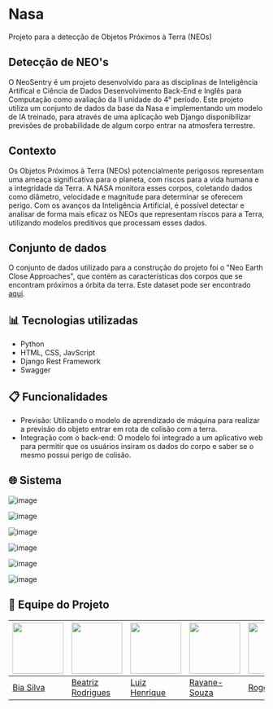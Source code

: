 # Nasa

Projeto para a detecção de Objetos Próximos à Terra (NEOs)

## Detecção de NEO's
O NeoSentry é um projeto desenvolvido para as disciplinas de Inteligência Artifical e Ciência de Dados Desenvolvimento Back-End e Inglês para Computação como avaliação da II unidade do 4° período. Este projeto utiliza um conjunto de dados da base da Nasa e implementando um modelo de IA treinado, para através de uma aplicação web Django disponibilizar previsões de probabilidade de algum corpo entrar na atmosfera terrestre.

## Contexto
Os Objetos Próximos à Terra (NEOs) potencialmente perigosos representam uma ameaça significativa para o planeta, com riscos para a vida humana e a integridade da Terra. A NASA monitora esses corpos, coletando dados como diâmetro, velocidade e magnitude para determinar se oferecem perigo. Com os avanços da Inteligência Artificial, é possível detectar e analisar de forma mais eficaz os NEOs que representam riscos para a Terra, utilizando modelos preditivos que processam esses dados.

## Conjunto de dados
O conjunto de dados utilizado para a construção do projeto foi o "Neo Earth Close Approaches", que contém as características dos corpos que se encontram próximos a órbita da terra. Este dataset pode ser encontrado [aqui](https://www.kaggle.com/datasets/sameepvani/nasa-nearest-earth-objects).


## 📊 Tecnologias utilizadas
- Python
- HTML, CSS, JavScript
- Django Rest Framework
- Swagger

## 📋 Funcionalidades
- Previsão: Utilizando o modelo de aprendizado de máquina para realizar a previsão do objeto entrar em rota de colisão com a terra.
- Integração com o back-end: O modelo foi integrado a um aplicativo web para permitir que os usuários insiram os dados do corpo e saber se o mesmo possui perigo de colisão.

## 🌐 Sistema

![image](https://github.com/user-attachments/assets/ad9e81e6-e288-4715-aec8-e582a8df3326)

![image](https://github.com/user-attachments/assets/2637d35f-dc21-4150-9d1c-40a5d2b6102f)

![image](https://github.com/user-attachments/assets/9c1e99a8-608f-4071-860d-38549e514ec3)

![image](https://github.com/user-attachments/assets/c328800c-05ef-483f-b986-e3dc6d9e316d)

![image](https://github.com/user-attachments/assets/64c132ed-46b0-4a59-a6ad-4e94bb3c6043)

![image](https://github.com/user-attachments/assets/f052c255-4075-4edc-b641-093a7ea7089a)








##  👥 Equipe do Projeto

| <a href="https://github.com/BiaSilvaa"><img src="https://github.com/BiaSilvaa.png?size=100&v=4" width="100" /></a> | <a href="https://github.com/Beatriz-Rodriguesx"><img src="https://github.com/Beatriz-Rodriguesx.png?size=100&v=4" width="100" /></a> | <a href="https://github.com/Luizh92"><img src="https://github.com/Luizh92.png?size=100&v=4" width="100" /></a> | <a href="https://github.com/Rayane-Souza"><img src="https://github.com/Rayane-Souza.png?size=100&v=4" width="100" /></a> | <a href="https://github.com/Rogerio-07"><img src="https://github.com/Rogerio-07.png?size=100&v=4" width="100" /></a> |
|---|---|---|---|---|
| [Bia Silva](https://github.com/BiaSilvaa) | [Beatriz Rodrigues](https://github.com/Beatriz-Rodriguesx) | [Luiz Henrique](https://github.com/Luizh92) | [Rayane-Souza](https://github.com/Rayane-Souza) | [Rogério Silva](https://github.com/Rogerio-07) |











